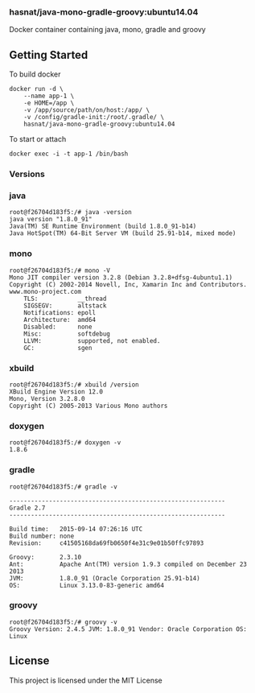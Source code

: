 
### hasnat/java-mono-gradle-groovy:ubuntu14.04
Docker container containing java, mono, gradle and groovy

## Getting Started

To build docker
```
docker run -d \
    --name app-1 \
    -e HOME=/app \
    -v /app/source/path/on/host:/app/ \
    -v /config/gradle-init:/root/.gradle/ \
    hasnat/java-mono-gradle-groovy:ubuntu14.04
```

To start or attach
```
docker exec -i -t app-1 /bin/bash
```

### Versions
### java

```
root@f26704d183f5:/# java -version
java version "1.8.0_91"
Java(TM) SE Runtime Environment (build 1.8.0_91-b14)
Java HotSpot(TM) 64-Bit Server VM (build 25.91-b14, mixed mode)
```

### mono
```
root@f26704d183f5:/# mono -V
Mono JIT compiler version 3.2.8 (Debian 3.2.8+dfsg-4ubuntu1.1)
Copyright (C) 2002-2014 Novell, Inc, Xamarin Inc and Contributors. www.mono-project.com
	TLS:           __thread
	SIGSEGV:       altstack
	Notifications: epoll
	Architecture:  amd64
	Disabled:      none
	Misc:          softdebug 
	LLVM:          supported, not enabled.
	GC:            sgen
```

### xbuild
```
root@f26704d183f5:/# xbuild /version
XBuild Engine Version 12.0
Mono, Version 3.2.8.0
Copyright (C) 2005-2013 Various Mono authors
```

### doxygen
```
root@f26704d183f5:/# doxygen -v
1.8.6

```

### gradle
```
root@f26704d183f5:/# gradle -v

------------------------------------------------------------
Gradle 2.7
------------------------------------------------------------

Build time:   2015-09-14 07:26:16 UTC
Build number: none
Revision:     c41505168da69fb0650f4e31c9e01b50ffc97893

Groovy:       2.3.10
Ant:          Apache Ant(TM) version 1.9.3 compiled on December 23 2013
JVM:          1.8.0_91 (Oracle Corporation 25.91-b14)
OS:           Linux 3.13.0-83-generic amd64
```

### groovy
```
root@f26704d183f5:/# groovy -v
Groovy Version: 2.4.5 JVM: 1.8.0_91 Vendor: Oracle Corporation OS: Linux
```

## License

This project is licensed under the MIT License
